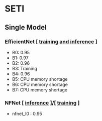 # SETI

## Single Model
### EfficientNet [ [training and inference](https://www.kaggle.com/nerocube/efficientnet-pretrained) ]
- B0: 0.95
- B1: 0.97
- B2: 0.96
- B3: Training
- B4: 0.96
- B5: CPU memory shortage
- B6: CPU memory shortage
- B7: CPU memory shortage

### NFNet [ [inference](https://www.kaggle.com/yasufuminakama/seti-nfnet-l0-starter-inference) ]/[ [training](https://www.kaggle.com/yasufuminakama/seti-nfnet-l0-starter-training) ]
- nfnet_l0 : 0.95
